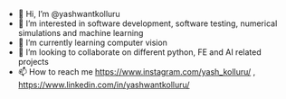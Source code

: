 - 👋 Hi, I’m @yashwantkolluru
- 👀 I’m interested in software development, software testing, numerical simulations and machine learning
- 🌱 I’m currently learning computer vision
- 💞️ I’m looking to collaborate on different python, FE and AI related projects
- 📫 How to reach me https://www.instagram.com/yash_kolluru/ , https://www.linkedin.com/in/yashwantkolluru/

<!---
yashwantkolluru/yashwantkolluru is a ✨ special ✨ repository because its `README.md` (this file) appears on your GitHub profile.
You can click the Preview link to take a look at your changes.
--->
